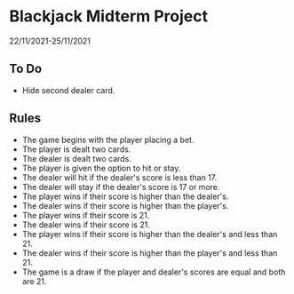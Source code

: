 ﻿# Blackjack Midterm Project
22/11/2021-25/11/2021

## To Do
- Hide second dealer card.

## Rules
- The game begins with the player placing a bet.
- The player is dealt two cards.
- The dealer is dealt two cards.
- The player is given the option to hit or stay.
- The dealer will hit if the dealer's score is less than 17.
- The dealer will stay if the dealer's score is 17 or more.
- The player wins if their score is higher than the dealer's.
- The dealer wins if their score is higher than the player's.
- The player wins if their score is 21.
- The dealer wins if their score is 21.
- The player wins if their score is higher than the dealer's and less than 21.
- The dealer wins if their score is higher than the player's and less than 21.
- The game is a draw if the player and dealer's scores are equal and both are 21.
